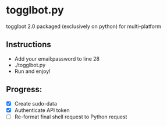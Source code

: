 # togglbot.py
togglbot 2.0 packaged (exclusively on python) for multi-platform

## Instructions
+ Add your email:password to line 28
+ ./togglbot.py
+ Run and enjoy!

## Progress:
- [x] Create sudo-data
- [x] Authenticate API token
- [ ] Re-format final shell request to Python request
